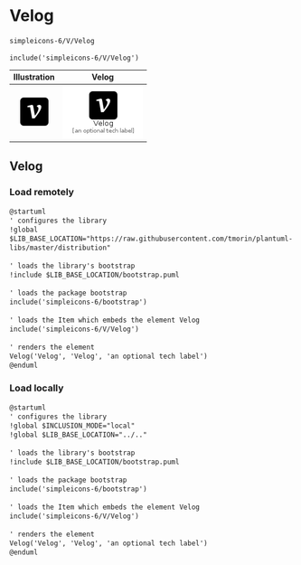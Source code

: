 # Velog


```text
simpleicons-6/V/Velog
```

```text
include('simpleicons-6/V/Velog')
```



| Illustration | Velog |
| :---: | :---: |
| ![illustration for Illustration](../../simpleicons-6/V/Velog.png) | ![illustration for Velog](../../simpleicons-6/V/Velog.Local.png) |




## Velog

### Load remotely
```plantuml
@startuml
' configures the library
!global $LIB_BASE_LOCATION="https://raw.githubusercontent.com/tmorin/plantuml-libs/master/distribution"

' loads the library's bootstrap
!include $LIB_BASE_LOCATION/bootstrap.puml

' loads the package bootstrap
include('simpleicons-6/bootstrap')

' loads the Item which embeds the element Velog
include('simpleicons-6/V/Velog')

' renders the element
Velog('Velog', 'Velog', 'an optional tech label')
@enduml
```

### Load locally
```plantuml
@startuml
' configures the library
!global $INCLUSION_MODE="local"
!global $LIB_BASE_LOCATION="../.."

' loads the library's bootstrap
!include $LIB_BASE_LOCATION/bootstrap.puml

' loads the package bootstrap
include('simpleicons-6/bootstrap')

' loads the Item which embeds the element Velog
include('simpleicons-6/V/Velog')

' renders the element
Velog('Velog', 'Velog', 'an optional tech label')
@enduml
```

